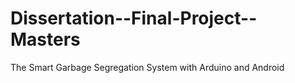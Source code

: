 # Dissertation--Final-Project--Masters
The Smart Garbage Segregation System with Arduino and Android
